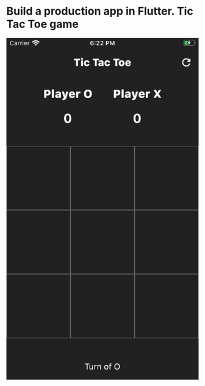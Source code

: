 # Build a production app in Flutter. Tic Tac Toe game 



![Build a production app - Flutter tutorial](tic_tac_toe.png)
